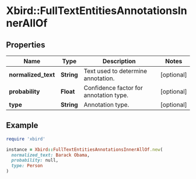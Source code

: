 # Xbird::FullTextEntitiesAnnotationsInnerAllOf

## Properties

| Name | Type | Description | Notes |
| ---- | ---- | ----------- | ----- |
| **normalized_text** | **String** | Text used to determine annotation. | [optional] |
| **probability** | **Float** | Confidence factor for annotation type. | [optional] |
| **type** | **String** | Annotation type. | [optional] |

## Example

```ruby
require 'xbird'

instance = Xbird::FullTextEntitiesAnnotationsInnerAllOf.new(
  normalized_text: Barack Obama,
  probability: null,
  type: Person
)
```

